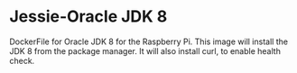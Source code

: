 # Jessie-Oracle JDK 8
DockerFile  for Oracle JDK 8 for the Raspberry Pi. This image will install the JDK 8 from the package manager.
It will also install curl, to enable health check.
